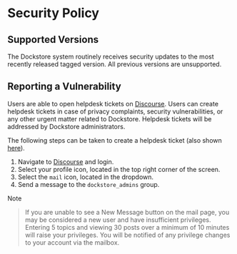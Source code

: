# Security Policy

## Supported Versions

The Dockstore system routinely receives security updates to the most recently
released tagged version. All previous versions are unsupported.

## Reporting a Vulnerability

Users are able to open helpdesk tickets on [Discourse](https://discuss.dockstore.org/). Users can create helpdesk tickets in case of privacy complaints, security vulnerabilities, or any other urgent matter related to Dockstore. Helpdesk tickets will be addressed by Dockstore administrators.

The following steps can be taken to create a helpdesk ticket (also shown [here](https://discuss.dockstore.org/t/opening-helpdesk-tickets/1506)).

1. Navigate to [Discourse](https://discuss.dockstore.org/) and login.
2. Select your profile icon, located in the top right corner of the screen.
3. Select the `mail` icon, located in the dropdown.
4. Send a message to the `dockstore_admins` group.

Note

> If you are unable to see a New Message button on the mail page, you may be considered a new user and have insufficient privileges. Entering 5 topics and viewing 30 posts over a minimum of 10 minutes will raise your privileges. You will be notified of any privilege changes to your account via the mailbox.

